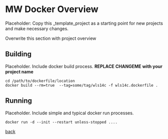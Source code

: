 # MW <project> Docker Overview

Placeholder: Copy this _template_project as a starting point for new projects and make necessary changes.  

Overwrite this section with project overview

## Building

Placeholder.  Include docker build process. **REPLACE CHANGEME with your project name**
    
    cd /path/to/dockerfile/location
    docker build --rm=true  --tag=some/tag/wls14c -f wls14c.dockerfile .

## Running

Placeholder.  Include simple and typical docker run processes.

    docker run -d --init --restart unless-stopped ....

[back](./README.md) 